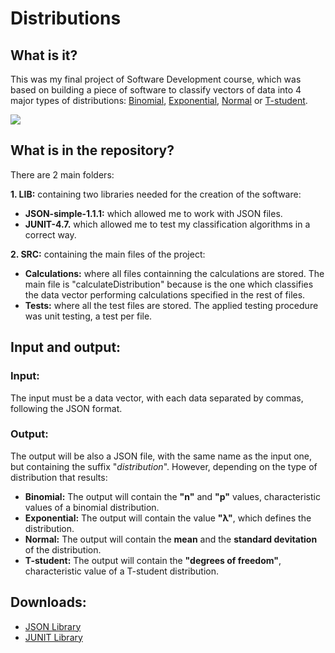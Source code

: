 # Distributions

## What is it?
This was my final project of Software Development course, which was based on building a piece of software to classify vectors of data into 4 major types of distributions: <a href="https://en.wikipedia.org/wiki/Binomial_distribution">Binomial</a>, <a href="https://en.wikipedia.org/wiki/Exponential_distribution">Exponential</a>, <a href="https://en.wikipedia.org/wiki/Normal_distribution">Normal</a> or <a href="https://en.wikipedia.org/wiki/Student%27s_t-distribution">T-student</a>.

<img align="center" src="https://upload.wikimedia.org/wikipedia/commons/7/75/Binomial_distribution_pmf.svg">

## What is in the repository?
There are 2 main folders:

<b>1. LIB:</b> containing two libraries needed for the creation of the software:

  * <b>JSON-simple-1.1.1:</b> which allowed me to work with JSON files.<br>
  * <b>JUNIT-4.7.</b> which allowed me to test my classification algorithms in a correct way.
  
<b>2. SRC:</b> containing the main files of the project:

  * <b>Calculations:</b> where all files containning the calculations are stored. The main file is "calculateDistribution" because is the one which classifies the data vector performing calculations specified in the rest of files.<br>
  * <b>Tests:</b> where all the test files are stored. The applied testing procedure was unit testing, a test per file.
  
## Input and output:

### Input:
The input must be a data vector, with each data separated by commas, following the JSON format.

### Output:
The output will be also a JSON file, with the same name as the input one, but containing the suffix "_distribution_<current time>". However, depending on the type of distribution that results:

* <b>Binomial:</b> The output will contain the <b>"n"</b> and <b>"p"</b> values, characteristic values of a binomial distribution.
* <b>Exponential:</b> The output will contain the value <b>"λ"</b>, which defines the distribution.
* <b>Normal:</b> The output will contain the <b>mean</b> and the <b>standard devitation</b> of the distribution.
* <b>T-student:</b> The output will contain the <b>"degrees of freedom"</b>, characteristic value of a T-student distribution.

## Downloads:

* <a href="http://www.java2s.com/Code/Jar/j/Downloadjavajsonjar.htm">JSON Library</a>
* <a href="http://www.java2s.com/Code/Jar/j/Downloadjunitjar.htm">JUNIT Library</a>
